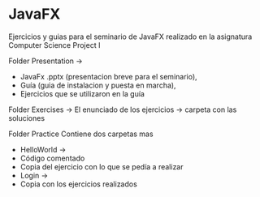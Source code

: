 # JavaFX
Ejercicios y guias para el seminario de JavaFX realizado en la asignatura Computer Science Project I

Folder Presentation ->
- JavaFx .pptx   (presentacion breve para el seminario),
- Guía    (guia de instalacion y puesta en marcha),
- Ejercicios que se utilizaron en la guía

Folder Exercises ->
El enunciado de los ejercicios
-> carpeta con las soluciones

Folder Practice
 Contiene dos carpetas mas
- HelloWorld ->
 - Código comentado
 - Copia del ejercicio con lo que se pedía a realizar
- Login ->
 - Copia con los ejercicios realizados

